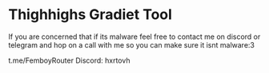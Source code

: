 # Thighhighs Gradiet Tool

If you are concerned that if its malware feel free to contact me on discord or telegram and hop on a call with me so you can make sure it isnt malware:3


t.me/FemboyRouter
Discord: hxrtovh
